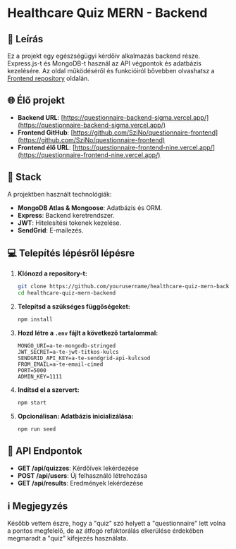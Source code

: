 # Healthcare Quiz MERN - Backend

## 📌 Leírás

Ez a projekt egy egészségügyi kérdőív alkalmazás backend része. Express.js-t és MongoDB-t használ az API végpontok és adatbázis kezelésére. Az oldal működéséről és funkcióiról bővebben olvashatsz a [Frontend repository](https://github.com/SziNo/questionnaire-frontend) oldalán.

## 🌐 Élő projekt

- **Backend URL**: [https://questionnaire-backend-sigma.vercel.app/](https://questionnaire-backend-sigma.vercel.app/)
- **Frontend GitHub**: [https://github.com/SziNo/questionnaire-frontend](https://github.com/SziNo/questionnaire-frontend)
- **Frontend élő URL**: [https://questionnaire-frontend-nine.vercel.app/](https://questionnaire-frontend-nine.vercel.app/)

## 🚀 Stack

A projektben használt technológiák:

- **MongoDB Atlas & Mongoose**: Adatbázis és ORM.
- **Express**: Backend keretrendszer.
- **JWT**: Hitelesítési tokenek kezelése.
- **SendGrid**: E-mailezés.

## 💻 Telepítés lépésről lépésre

1. **Klónozd a repository-t:**

   ```sh
   git clone https://github.com/yourusername/healthcare-quiz-mern-backend.git
   cd healthcare-quiz-mern-backend
   ```

2. **Telepítsd a szükséges függőségeket:**

   ```sh
   npm install
   ```

3. **Hozd létre a `.env` fájlt a következő tartalommal:**
   ```env
   MONGO_URI=a-te-mongodb-stringed
   JWT_SECRET=a-te-jwt-titkos-kulcs
   SENDGRID_API_KEY=a-te-sendgrid-api-kulcsod
   FROM_EMAIL=a-te-email-címed
   PORT=5000
   ADMIN_KEY=1111
   ```
4. **Indítsd el a szervert:**

   ```sh
   npm start
   ```

5. **Opcionálisan: Adatbázis inicializálása:**
   ```sh
   npm run seed
   ```

## 📑 API Endpontok

- **GET /api/quizzes**: Kérdőívek lekérdezése
- **POST /api/users**: Új felhasználó létrehozása
- **GET /api/results**: Eredmények lekérdezése

## ℹ️ Megjegyzés

Később vettem észre, hogy a "quiz" szó helyett a "questionnaire" lett volna a pontos megfelelő, de az átfogó refaktorálás elkerülése érdekében megmaradt a "quiz" kifejezés használata.
